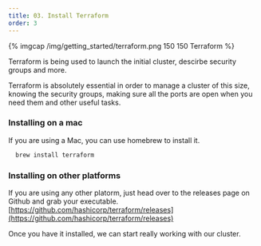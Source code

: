 ```yaml
---
title: 03. Install Terraform
order: 3
---
```


{% imgcap /img/getting_started/terraform.png 150 150 Terraform %}

Terraform is being used to launch the initial cluster, descirbe security groups and more.

Terraform is absolutely essential in order to manage a cluster of this size, knowing the security groups, making sure all the ports are open when you need them and other useful tasks.

### Installing on a mac

If you are using a Mac, you can use homebrew to install it.

```bash
  brew install terraform
```

### Installing on other platforms

If you are using any other platorm, just head over to the releases page on
Github and grab your executable.
[https://github.com/hashicorp/terraform/releases](https://github.com/hashicorp/terraform/releases)


Once you have it installed, we can start really working with our cluster.